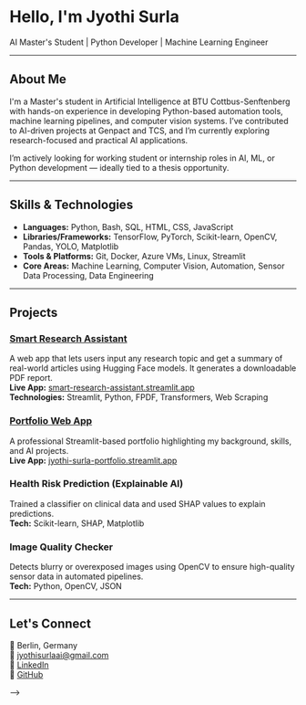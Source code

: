 #  Hello, I'm Jyothi Surla

AI Master's Student | Python Developer | Machine Learning Engineer  

---

## About Me

I'm a Master's student in Artificial Intelligence at BTU Cottbus-Senftenberg with hands-on experience in developing Python-based automation tools, machine learning pipelines, and computer vision systems. I’ve contributed to AI-driven projects at Genpact and TCS, and I’m currently exploring research-focused and practical AI applications.

I’m actively looking for working student or internship roles in AI, ML, or Python development — ideally tied to a thesis opportunity.

---

##  Skills & Technologies

- **Languages:** Python, Bash, SQL, HTML, CSS, JavaScript  
- **Libraries/Frameworks:** TensorFlow, PyTorch, Scikit-learn, OpenCV, Pandas, YOLO, Matplotlib  
- **Tools & Platforms:** Git, Docker, Azure VMs, Linux, Streamlit  
- **Core Areas:** Machine Learning, Computer Vision, Automation, Sensor Data Processing, Data Engineering  

---

##  Projects

### [Smart Research Assistant](https://github.com/Jyothi-Surla/smart-research-assistant)  
A web app that lets users input any research topic and get a summary of real-world articles using Hugging Face models. It generates a downloadable PDF report.  
**Live App:** [smart-research-assistant.streamlit.app](https://jyothi-surla-smart-research-assistant.streamlit.app)  
**Technologies:** Streamlit, Python, FPDF, Transformers, Web Scraping

### [Portfolio Web App](https://github.com/Jyothi-Surla/Portfolio)  
A professional Streamlit-based portfolio highlighting my background, skills, and AI projects.  
**Live App:** [jyothi-surla-portfolio.streamlit.app](https://jyothi-surla-portfolio.streamlit.app)

### Health Risk Prediction (Explainable AI)  
Trained a classifier on clinical data and used SHAP values to explain predictions.  
**Tech:** Scikit-learn, SHAP, Matplotlib

### Image Quality Checker  
Detects blurry or overexposed images using OpenCV to ensure high-quality sensor data in automated pipelines.  
**Tech:** Python, OpenCV, JSON

---

## Let's Connect

📍 Berlin, Germany  
📧 jyothisurlaai@gmail.com  
🔗 [LinkedIn](linkedin.com/in/jyothi-surla-721387237)  
🔗 [GitHub](https://github.com/Jyothi-Surla)  

-->
